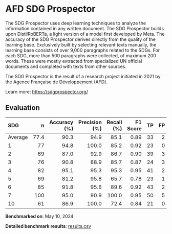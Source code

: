 # AFD SDG Prospector

The SDG Prospector uses deep learning techniques to analyze the information
contained in any written document. The SDG Prospector builds upon
DistilRoBERTa, a light version of a model first developed by Meta. The
accuracy of the SDG Prospector derives directly from the quality of the
learning base. Exclusively built by selecting relevant texts manually, the
learning base consists of over 9,000 paragraphs related to the SDGs. For each
SDG, more than 500 paragraphs were collected, of maximum 200 words. These were
mostly extracted from specialized UN official documents and completed with
texts from other sources.

The SDG Prospector is the result of a research project initiated in 2021 by
the Agence Française de Développement (AFD).


Learn more: https://sdgprospector.org/

## Evaluation

| SDG     |    n |   Accuracy (%) |   Precision (%) |   Recall (%) |   F1 Score |   TP |   FP |   TN |   FN |
|:--------|-----:|---------------:|----------------:|-------------:|-----------:|-----:|-----:|-----:|-----:|
| Average | 77.4 |           90.3 |            94.9 |         85.1 |       0.89 |   33 |    2 | 37.2 |  5.1 |
| 1       |   77 |           94.8 |           100.0 |         85.2 |       0.92 |   23 |    0 |   50 |    4 |
| 2       |   69 |           87.0 |            92.9 |         86.7 |       0.90 |   39 |    3 |   21 |    6 |
| 3       |   76 |           90.8 |            88.9 |         85.7 |       0.87 |   24 |    3 |   45 |    4 |
| 4       |   82 |           95.1 |            95.3 |         95.3 |       0.95 |   41 |    2 |   37 |    2 |
| 5       |   69 |           81.2 |            95.8 |         65.7 |       0.78 |   23 |    1 |   33 |   12 |
| 6       |   85 |           91.8 |            95.6 |         89.6 |       0.92 |   43 |    2 |   35 |    5 |
| 7       |  100 |           95.0 |            90.9 |        100.0 |       0.95 |   50 |    5 |   45 |    0 |
| 10      |   61 |           86.9 |           100.0 |         72.4 |       0.84 |   21 |    0 |   32 |    8 |

**Benchmarked on**: May 10, 2024

**Detailed benchmark results**: [results.csv](results.csv)